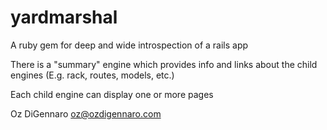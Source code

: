 # yardmarshal
A ruby gem for deep and wide introspection of a rails app

There is a "summary" engine which provides info and links about the child engines (E.g. rack, routes, models, etc.)

Each child engine can display one or more pages

Oz DiGennaro oz@ozdigennaro.com
